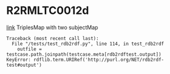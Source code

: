 # R2RMLTC0012d
[link](https://www.w3.org/TR/rdb2rdf-test-cases/#R2RMLTC0012d)
TriplesMap with two subjectMap



```
Traceback (most recent call last):
  File "/tests/test_rdb2rdf.py", line 114, in test_rdb2rdf
    outfile = testcase.path.joinpath(testcase.meta[rdb2rdftest.output])
KeyError: rdflib.term.URIRef('http://purl.org/NET/rdb2rdf-test#output')

```